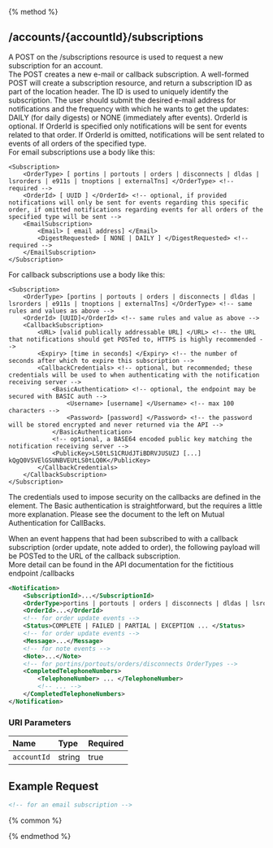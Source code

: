 {% method %}
## /accounts/{accountId}/subscriptions

A POST on the /subscriptions resource is used to request a new subscription for an account.<br>
The POST creates a new e-mail or callback subscription. A well-formed POST will create a subscription resource, and return a
subscription ID as part of the location header. The ID is used to uniquely identify the subscription.
The user should submit the desired e-mail address for notifications and the frequency with which he wants to get the updates:
DAILY (for daily digests) or NONE (immediately after events). OrderId is optional. If OrderId is specified only notifications will
be sent for events related to that order. If OrderId is omitted, notifications will be sent related to events of all orders of the specified type.<br>
For email subscriptions use a body like this:<br>
```
<Subscription>
    <OrderType> [ portins | portouts | orders | disconnects | dldas | lsrorders | e911s | tnoptions | externalTns] </OrderType> <!-- required -->
    <OrderId> [ UUID ] </OrderId> <!-- optional, if provided notifications will only be sent for events regarding this specific order, if omitted notifications regarding events for all orders of the specified type will be sent -->
    <EmailSubscription>
        <Email> [ email address] </Email>
        <DigestRequested> [ NONE | DAILY ] </DigestRequested> <!-- required -->
    </EmailSubscription>
</Subscription>
```
For callback subscriptions use a body like this:<br>
```
<Subscription>
    <OrderType> [portins | portouts | orders | disconnects | dldas | lsrorders | e911s | tnoptions | externalTns] </OrderType> <!-- same rules and values as above -->
    <OrderId> [UUID]</OrderId> <!-- same rules and value as above -->
    <CallbackSubscription>
        <URL> [valid publically addressable URL] </URL> <!-- the URL that notifications should get POSTed to, HTTPS is highly recommended -->
        <Expiry> [time in seconds] </Expiry> <!-- the number of seconds after which to expire this subscription -->
        <CallbackCredentials> <!-- optional, but recommended; these credentials will be used to when authenticating with the notification receiving server -->
            <BasicAuthentication> <!-- optional, the endpoint may be secured with BASIC auth -->
                <Username> [username] </Username> <!-- max 100 characters -->
                <Password> [password] </Password> <!-- the password will be stored encrypted and never returned via the API -->
            </BasicAuthentication>
            <!-- optional, a BASE64 encoded public key matching the notification receiving server -->
            <PublicKey>LS0tLS1CRUdJTiBDRVJUSUZJ [...] kQgQ0VSVElGSUNBVEUtLS0tLQ0K</PublicKey>
        </CallbackCredentials>
    </CallbackSubscription>
</Subscription>
```
The credentials used to impose security on the callbacks are defined in the <CallbackCredentials> element.  The Basic authentication is straightforward, but the <PublicKey> requires a little more explanation.  Please see the document to the left on Mutual Authentication for CallBacks.<p>
When an event happens that had been subscribed to with a callback subscription (order update, note added to order), the following payload
will be POSTed to the URL of the callback subscription.<br>More detail can be found in the API documentation for the fictitious endpoint /callbacks
```xml
<Notification>
    <SubscriptionId>...</SubscriptionId>
    <OrderType>portins | portouts | orders | disconnects | dldas | lsrorders | e911s| tnoptions | externalTns</OrderType>
    <OrderId>...</OrderId>
    <!-- for order update events -->
    <Status>COMPLETE | FAILED | PARTIAL | EXCEPTION ... </Status>
    <!-- for order update events -->
    <Message>...</Message>
    <!-- for note events -->
    <Note>...</Note>
    <!-- for portins/portouts/orders/disconnects OrderTypes -->
    <CompletedTelephoneNumbers>
        <TelephoneNumber> ... </TelephoneNumber>
        <!-- ... -->
    </CompletedTelephoneNumbers>
</Notification>
```



### URI Parameters
| Name | Type | Required |
|:-----|:-----|:---------|
| `accountId` | string | true |





## Example Request
```xml
<!-- for an email subscription -->
```


{% common %}



{% endmethod %}